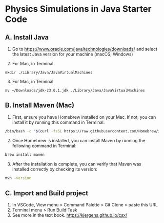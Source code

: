 # Physics Simulations in Java Starter Code

## A. Install Java
1. Go to https://www.oracle.com/java/technologies/downloads/ and select the latest Java version for your machine (macOS, Windows)

2. For Mac, in Terminal
```
mkdir ./Library/Java/JavaVirtualMachines
```

3. For Mac, in Terminal
```
mv ~/Downloads/jdk-23.0.1.jdk ./Library/Java/JavaVirtualMachines
```

## B. Install Maven (Mac)
1. First, ensure you have Homebrew installed on your Mac. If not, you can install it by running this command in Terminal:

```bash
/bin/bash -c "$(curl -fsSL https://raw.githubusercontent.com/Homebrew/install/HEAD/install.sh)"
```

2. Once Homebrew is installed, you can install Maven by running the following command in Terminal:

```bash
brew install maven
```

3. After the installation is complete, you can verify that Maven was installed correctly by checking its version:

```bash
mvn -version
```


## C. Import and Build project
1. In VSCode, View menu > Command Palette > Git Clone > paste this URL
2. Terminal menu > Run Build Task 
3. See more in the text book. https://kjergens.github.io/csx/

